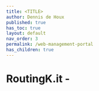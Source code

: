 ```yaml
---
title: <TITLE>
author: Dennis de Houx
published: true
has_toc: true
layout: default
nav_order: 3
permalink: /web-management-portal
has_children: true
---
```


# RoutingK.it - <TITLE>

**<SHORT DESCRIPTION>**
